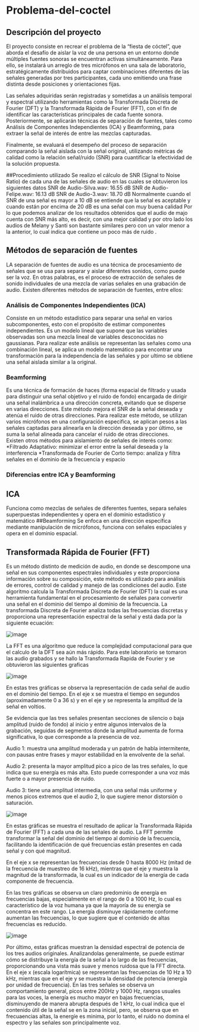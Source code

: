 # Problema-del-coctel
## Descripción del proyecto

El proyecto consiste en recrear el problema de la “fiesta de cóctel”, que aborda el desafío de aislar la voz de una persona en un entorno donde múltiples fuentes sonoras se encuentran activas simultáneamente. Para ello, se instalará un arreglo de tres micrófonos en una sala de laboratorio, estratégicamente distribuidos para captar combinaciones diferentes de las señales generadas por tres participantes, cada uno emitiendo una frase distinta desde posiciones y orientaciones fijas.

Las señales adquiridas serán registradas y sometidas a un análisis temporal y espectral utilizando herramientas como la Transformada Discreta de Fourier (DFT) y la Transformada Rápida de Fourier (FFT), con el fin de identificar las características principales de cada fuente sonora. Posteriormente, se aplicarán técnicas de separación de fuentes, tales como Análisis de Componentes Independientes (ICA) y Beamforming, para extraer la señal de interés de entre las mezclas capturadas.

Finalmente, se evaluará el desempeño del proceso de separación comparando la señal aislada con la señal original, utilizando métricas de calidad como la relación señal/ruido (SNR) para cuantificar la efectividad de la solución propuesta.

##Procedimiento utilizado
Se realizo el cálculo de SNR (Signal to Noise Ratio) de cada una de las señales de audio en las cuales se obtuvieron los siguientes datos
SNR de Audio-Silva.wav: 16.55 dB
SNR de Audio-Felipe.wav: 16.13 dB
SNR de Audio-3.wav: 18.70 dB
Normalmente cuando el SNR de una señal es mayor a 10 dB se entiende que la señal es aceptable y cuando están por encima de 20 dB es una señal con muy buena calidad
Por lo que podemos analizar de los resultados obtenidos que el audio de majo cuenta con SNR más alto, es decir, con una mejor calidad y por otro lado los audios de Melany y Santi son bastante similares pero con un valor menor a la anterior, lo cual indica que contiene un poco más de ruido . 

## Métodos de separación de fuentes
LA separación de fuentes de audio es una técnica de procesamiento de señales que se usa para separar y aislar diferentes sonidos, como puede ser la voz. En otras palabras, es el proceso de extracción de señales de sonido individuales de una mezcla de varias señales en una grabación de audio.
Existen diferentes métodos de separación de fuentes, entre ellos:
### Análisis de Componentes Independientes (ICA)
Consiste en un método estadístico para separar una señal en varios subcomponentes, esto con el propósito de estimar componentes independientes. Es un modelo lineal que supone que las variables observadas son una mezcla lineal de variables desconocidas no gaussianas. 
Para realizar este análisis se representan las señales como una combinación lineal, se aplica un modelo matemático para encontrar una transformación para la independencia de las señales y por ultimo se obtiene una señal aislada similar a la original.
### Beamforming 
Es una técnica de formación de haces (forma espacial de filtrado y usada para distinguir una señal objetivo y el ruido de fondo) encargada de dirigir una señal inalámbrica a una dirección concreta, evitando que se disperse en varias direcciones. Este método mejora el SNR de la señal deseada y atenúa el ruido de otras direcciones. 
Para realizar este método, se utilizan varios micrófonos en una configuración especifica, se aplican pesos a las señales captadas para alinearla en la dirección deseada y por último, se suma la señal alineada para cancelar el ruido de otras direcciones.  
Existen otros métodos para aislamiento de señales de interés como:
*Filtrado Adaptativo: minimizar el error entre la señal deseada y la interferencia
*Transformada de Fourier de Corto tiempo: analiza y filtra señales en el dominio de la frecuencia y espacio

### Diferencias entre ICA y Beamforming
## ICA
Funciona como mezclas de señales de diferentes fuentes, separa señales superpuestas independientes y opera en el dominio estadístico y matemático
##Beamforming
Se enfoca en una dirección específica mediante manipulación de micrófonos, funciona con señales espaciales y opera en el dominio espacial.

## Transformada Rápida de Fourier (FFT)
Es un método distinto de medición de audio, en donde se descompone una señal en sus componentes espectrales individuales y este proporciona información sobre su composición, este método es utilizado para análisis de errores, control de calidad y manejo de las condiciones del audio.  Este algoritmo calcula la Transformada Discreta de Fourier (DFT) la cual es una herramienta fundamental en el procesamiento de señales para convertir una señal en el dominio del tiempo al dominio de la frecuencia. 
La transformada Discreta de Fourier analiza todas las frecuencias discretas y proporciona una representación espectral de la señal y está dada por la siguiente ecuación:

![image](https://github.com/felipeacosta-m/Problema-del-coctel/blob/f525a99f91de679c0a9343b931044e83ae6b76a6/DiscretaFourier.png)

La FFT es una algoritmo que reduce la complejidad computacional para que el calculo de la DFT sea aún más rápido. 
Para este laboratorio se tomaron las audio grabados y se hallo la Transformada Rapida de Fourier y se obtuvieron las siguientes graficas

![image](https://github.com/felipeacosta-m/Problema-del-coctel/blob/40202e6a2c1c288008d0bd477be5dd8eff4d8ba1/Graficas%20audios.png)

En estas tres gráficas se observa la representación de cada señal de audio en el dominio del tiempo. En el eje x se muestra el tiempo en segundos (aproximadamente 0 a 36 s) y en el eje y se representa la amplitud de la señal en voltios.

Se evidencia que las tres señales presentan secciones de silencio o baja amplitud (ruido de fondo) al inicio y entre algunos intervalos de la grabación, seguidas de segmentos donde la amplitud aumenta de forma significativa, lo que corresponde a la presencia de voz.

Audio 1: muestra una amplitud moderada y un patrón de habla intermitente, con pausas entre frases y mayor estabilidad en la envolvente de la señal.

Audio 2: presenta la mayor amplitud pico a pico de las tres señales, lo que indica que su energía es más alta. Esto puede corresponder a una voz más fuerte o a mayor presencia de ruido.

Audio 3: tiene una amplitud intermedia, con una señal más uniforme y menos picos extremos que el audio 2, lo que sugiere menor distorsión o saturación.

![image](https://github.com/felipeacosta-m/Problema-del-coctel/blob/40202e6a2c1c288008d0bd477be5dd8eff4d8ba1/Graficas%20fourier.png)

En estas gráficas se muestra el resultado de aplicar la Transformada Rápida de Fourier (FFT) a cada una de las señales de audio. La FFT permite transformar la señal del dominio del tiempo al dominio de la frecuencia, facilitando la identificación de qué frecuencias están presentes en cada señal y con qué magnitud.

En el eje x se representan las frecuencias desde 0 hasta 8000 Hz (mitad de la frecuencia de muestreo de 16 kHz), mientras que el eje y muestra la magnitud de la transformada, la cual es un indicador de la energía de cada componente de frecuencia.

En las tres gráficas se observa un claro predominio de energía en frecuencias bajas, especialmente en el rango de 0 a 1000 Hz, lo cual es característico de la voz humana ya que la mayoría de su energía se concentra en este rango. La energía disminuye rápidamente conforme aumentan las frecuencias, lo que sugiere que el contenido de altas frecuencias es reducido.

![image](https://github.com/felipeacosta-m/Problema-del-coctel/blob/40202e6a2c1c288008d0bd477be5dd8eff4d8ba1/Graficas%20densidad%20espectral.png)

Por último, estas gráficas muestran la densidad espectral de potencia de los tres audios originales. Analizandolas generalmente, se puede estimar cómo se distribuye la energía de la señal a lo largo de las frecuencias, proporcionando una vista más suave y menos ruidosa que la FFT directa. En el eje x (escala logarítmica) se representan las frecuencias de 10 Hz a 10 kHz, mientras que en el eje y se muestra la densidad de potencia (energía por unidad de frecuencia). En las tres señales se observa un comportamiento general, picos entre 200Hz y 1000 Hz, rangos usuales para las voces, la energía es mucho mayor en bajas frecuencias, disminuyendo de manera abrupta después de 1 kHz, lo cual indica que el contenido útil de la señal se en la zona inicial, pero, se observa que en frecuaencias altas, la energíe es minima, por lo tanto, el ruido no domina el espectro y las señales son principalmente voz.



